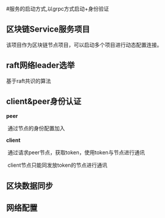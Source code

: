 #服务的启动方式,以grpc方式启动+身份验证



## 区块链Service服务项目

该项目作为区块链节点项目，可以启动多个项目进行动态配置连接。

## raft网络leader选举 

基于raft共识的算法

## client&peer身份认证

**peer**

​	通过节点的身份配置加入

**client**

​	通过请求peer节点，获取token，使用token与节点进行通讯

​	client节点只能同发放token的节点进行通讯

## 区块数据同步



## 网络配置



